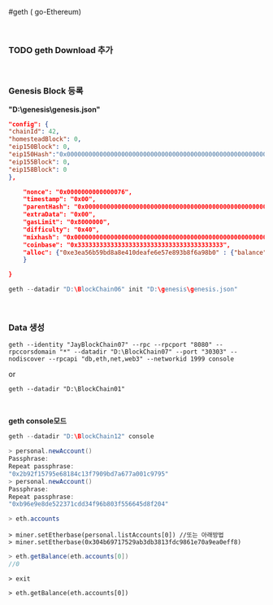 
#geth ( go-Ethereum)

<BR/>

### TODO geth Download 추가

<BR/>

### Genesis Block 등록

**"D:\genesis\genesis.json"**
```json
"config": {
"chainId": 42,
"homesteadBlock": 0,
"eip150Block": 0,
"eip150Hash":"0x0000000000000000000000000000000000000000000000000000000000000000",
"eip155Block": 0,
"eip158Block": 0
},

    "nonce": "0x0000000000000076",
    "timestamp": "0x00",
    "parentHash": "0x0000000000000000000000000000000000000000000000000000000000000000",
    "extraData": "0x00",
    "gasLimit": "0x8000000",
    "difficulty": "0x40",
    "mixhash": "0x0000000000000000000000000000000000000000000000000000000000000000",
    "coinbase": "0x3333333333333333333333333333333333333333",
    "alloc": {"0xe3ea56b59bd8a8e410deafe6e57e893b8f6a98b0" : {"balance" : "300000000000000000000"}
    }

}

```

```Java
geth --datadir "D:\BlockChain06" init "D:\genesis\genesis.json"
```

<BR/>

### Data 생성

```
geth --identity "JayBlockChain07" --rpc --rpcport "8080" --rpccorsdomain "*" --datadir "D:\BlockChain07" --port "30303" --nodiscover --rpcapi "db,eth,net,web3" --networkid 1999 console
```
or
```
geth --datadir "D:\BlockChain01"
```

<BR/>


**geth console모드**

```java
geth --datadir "D:\BlockChain12" console
```


```Java
> personal.newAccount()
Passphrase:
Repeat passphrase:
"0x2b92f15795e68184c13f7909bd7a677a001c9795"
> personal.newAccount()
Passphrase:
Repeat passphrase:
"0xb96e9e8de522371cdd34f96b803f556645d8f204"

```

```Java
> eth.accounts
```

```
> miner.setEtherbase(personal.listAccounts[0]) //또는 아래방법
> miner.setEtherbase(0x304b69717529ab3db3813fdc9861e70a9ea0eff8)
```


```java
> eth.getBalance(eth.accounts[0])
//0
```

```
> exit
```

```
> eth.getBalance(eth.accounts[0])
```

